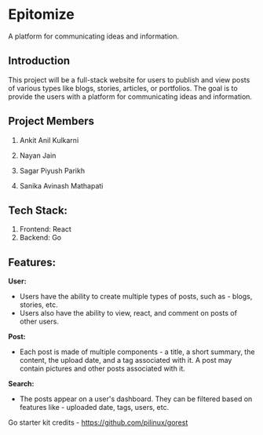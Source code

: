 
# Epitomize

A platform for communicating ideas and information.


## Introduction

This project will be a full-stack website for users to publish and view posts of various types like blogs, stories, articles, or portfolios. The goal is to provide the users with a platform for communicating ideas and information.
  

## Project Members

1. Ankit Anil Kulkarni

2. Nayan Jain

3. Sagar Piyush Parikh

4. Sanika Avinash Mathapati

  
## Tech Stack:

 1. Frontend: React
 2. Backend: Go

   
## Features:

**User:**

- Users have the ability to create multiple types of posts, such as - blogs, stories, etc.  
- Users also have the ability to view, react, and comment on posts of other users.
 

**Post:**

 - Each post is made of multiple components - a title, a short summary, the content, the upload date, and a tag associated with it. A post may contain pictures and other posts associated with it.

**Search:**

 - The posts appear on a user's dashboard. They can be filtered based on features like - uploaded date, tags, users, etc.



Go starter kit credits - https://github.com/pilinux/gorest
